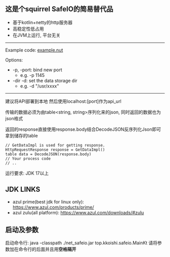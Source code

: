 ## 这是个squirrel SafeIO的简易替代品

- 基于kotlin+netty的http服务器
- 高稳定性低占用
- 在JVM上运行, 平台无关

---

Example code: [example.nut](./example.nut)

Options:

- -p, -port: bind new port
  - e.g. -p 1145
- -dir -d: set the data storage dir
  - e.g. -d "/usr/xxxx"

----
建议将API部署到本地 然后使用localhost:[port]作为api_url

传输的数据必须为由table<string, string>序列化来的json, 同时返回的数据也为json格式

返回的response直接使用response.body结合DecodeJSON反序列化Json即可拿到储存的table
```squirrel
// GetDataImpl is used for getting response.
HttpRequestResponse response = GetDataImpl()
table data = DecodeJSON(response.body)
// Your process code
// ..
```

运行要求: JDK 17以上

## JDK LINKS

- azul prime(best jdk for linux only): https://www.azul.com/products/prime/
- azul zulu(all platform): https://www.azul.com/downloads/#zulu

## 启动及参数
启动命令行:  java -classpath ./net_safeio.jar top.kkoishi.safeio.MainKt
请将参数加在命令行的后面并且用**空格隔开**